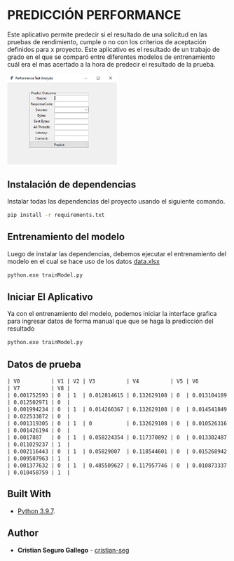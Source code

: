# PREDICCIÓN PERFORMANCE

Este aplicativo permite predecir si el resultado de una solicitud en las pruebas de rendimiento, cumple o no con los criterios de aceptación definidos para x proyecto.
Este aplicativo es el resultado de un trabajo de grado en el que se comparó entre diferentes modelos de entrenamiento cuál era el mas acertado a la hora de predecir el resultado de la prueba.

<img src="screenShots/PantallaInicial.png" width="250">


## Instalación de dependencias

Instalar todas las dependencias del proyecto usando el siguiente comando.

```bash
pip install -r requirements.txt
```

## Entrenamiento del modelo
Luego de instalar las dependencias, debemos ejecutar el entrenamiento del modelo en el cual se hace uso de los datos [data.xlsx](resources/data.xlsx)

```bash
python.exe trainModel.py
```
## Iniciar El Aplicativo
Ya con el entrenamiento del modelo, podemos iniciar la interface grafica para ingresar datos de forma manual que que se haga la predicción del resultado

```bash
python.exe trainModel.py
```

## Datos de prueba

```plain
| V0          | V1 | V2 | V3          | V4          | V5 | V6          | V7          | V8 |
| 0.001752593 | 0  | 1  | 0.012814615 | 0.132629108 | 0  | 0.013104189 | 0.012502971 | 0  |
| 0.001994234 |	0  | 1  | 0.014260367 | 0.132629108 | 0  | 0.014541849 | 0.022533872 | 0  |
| 0.001319305 |	0  | 1  | 0           | 0.132629108 | 0  | 0.010526316 | 0.001426194 | 0  |
| 0.0017887   | 0  | 1  | 0.058224354 | 0.117370892 | 0  | 0.013302487 | 0.011029237 | 1  |
| 0.002116443 |	0  | 1  | 0.05829007  | 0.118544601 | 0  | 0.015268942 | 0.009507963 | 1  |
| 0.001377632 |	0  | 1  | 0.485509627 | 0.117957746 | 0  | 0.010873337 | 0.010458759 | 1  |
```

## Built With
* [Python 3.9.7](https://www.python.org/downloads/).

## Author

* **Cristian Seguro Gallego** - [cristian-seg](https://github.com/cristian-seg/PerformanceTestAnalysis)
